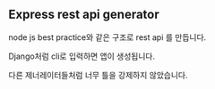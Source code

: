 ## Express rest api generator

node js best practice와 같은 구조로 rest api 를 만듭니다.

Django처럼 cli로 입력하면 앱이 생성됩니다.

다른 제너레이터들처럼 너무 틀을 강제하지 않았습니다.

